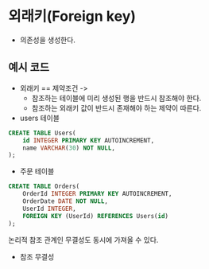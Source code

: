 # 외래키(Foreign key)
- 의존성을 생성한다.

## 예시 코드
- 외래키 == 제약조건 -> 
    - 참조하는 테이블에 미리 생성된 행을 반드시 참조해야 한다.
    - 참조하는 외래키 값이 반드시 존재해야 하는 제약이 따른다.
- users 테이블

```sql
CREATE TABLE Users(
    id INTEGER PRIMARY KEY AUTOINCREMENT,
    name VARCHAR(30) NOT NULL,
);
```
- 주문 테이블
```sql
CREATE TABLE Orders(
    OrderId INTEGER PRIMARY KEY AUTOINCREMENT,
    OrderDate DATE NOT NULL,
    UserId INTEGER,
    FOREIGN KEY (UserId) REFERENCES Users(id)
);

```
논리적 참조 관계인 무결성도 동시에 가져올 수 있다.

- 참조 무결성



